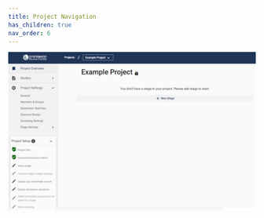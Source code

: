 ```yaml
---
title: Project Navigation
has_children: true
nav_order: 6
---
```


![alttext](figs/Fig_Project_Nav.png)
